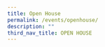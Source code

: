 ```yaml
---
title: Open House
permalink: /events/openhouse/
description: ""
third_nav_title: OPEN HOUSE
---
```

